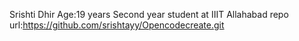 Srishti Dhir
Age:19 years
Second year student at IIIT Allahabad
repo url:https://github.com/srishtayy/Opencodecreate.git